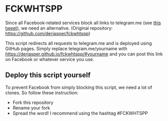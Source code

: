 # FCKWHTSPP

Since all Facebook-related services block all links to telegram.me (see [this tweet](https://twitter.com/telegram/status/705125343011725312)), we need an alternative. (Original repository: https://github.com/derjasper/fckwhtspp)

This script redirects all requests to telegram.me and is deployed using GitHub pages. Simply replace telegram.me/yourname with https://derjasper.github.io/fckwhtspp/#yourname and you can post this link on Facebook or whatever service you use.

## Deploy this script yourself

To prevent Facebook from simply blocking this script, we need a lot of clones. So follow these instruction:

* Fork this repository
* Rename your fork
* Spread the word! I recommend using the hashtag #FCKWHTSPP
